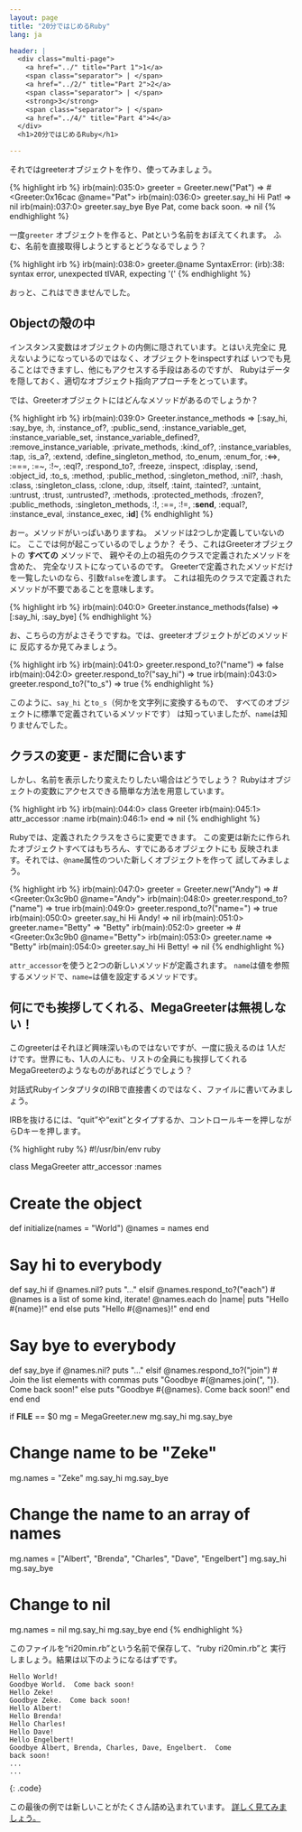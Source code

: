 ```yaml
---
layout: page
title: "20分ではじめるRuby"
lang: ja

header: |
  <div class="multi-page">
    <a href="../" title="Part 1">1</a>
    <span class="separator"> | </span>
    <a href="../2/" title="Part 2">2</a>
    <span class="separator"> | </span>
    <strong>3</strong>
    <span class="separator"> | </span>
    <a href="../4/" title="Part 4">4</a>
  </div>
  <h1>20分ではじめるRuby</h1>

---
```


それではgreeterオブジェクトを作り、使ってみましょう。

{% highlight irb %}
irb(main):035:0> greeter = Greeter.new("Pat")
=> #<Greeter:0x16cac @name="Pat">
irb(main):036:0> greeter.say_hi
Hi Pat!
=> nil
irb(main):037:0> greeter.say_bye
Bye Pat, come back soon.
=> nil
{% endhighlight %}

一度`greeter` オブジェクトを作ると、Patという名前をおぼえてくれます。
ふむ、名前を直接取得しようとするとどうなるでしょう？

{% highlight irb %}
irb(main):038:0> greeter.@name
SyntaxError: (irb):38: syntax error, unexpected tIVAR, expecting '('
{% endhighlight %}

おっと、これはできませんでした。

## Objectの殻の中

インスタンス変数はオブジェクトの内側に隠されています。とはいえ完全に
見えないようになっているのではなく、オブジェクトをinspectすれば
いつでも見ることはできますし、他にもアクセスする手段はあるのですが、
Rubyはデータを隠しておく、適切なオブジェクト指向アプローチをとっています。

では、Greeterオブジェクトにはどんなメソッドがあるのでしょうか？

{% highlight irb %}
irb(main):039:0> Greeter.instance_methods
=> [:say_hi, :say_bye, :h, :instance_of?, :public_send,
    :instance_variable_get, :instance_variable_set,
    :instance_variable_defined?, :remove_instance_variable,
    :private_methods, :kind_of?, :instance_variables, :tap,
    :is_a?, :extend, :define_singleton_method, :to_enum,
    :enum_for, :<=>, :===, :=~, :!~, :eql?, :respond_to?,
    :freeze, :inspect, :display, :send, :object_id, :to_s,
    :method, :public_method, :singleton_method, :nil?, :hash,
    :class, :singleton_class, :clone, :dup, :itself, :taint,
    :tainted?, :untaint, :untrust, :trust, :untrusted?, :methods,
    :protected_methods, :frozen?, :public_methods, :singleton_methods,
    :!, :==, :!=, :__send__, :equal?, :instance_eval, :instance_exec, :__id__]
{% endhighlight %}

おー。メソッドがいっぱいありますね。
メソッドは2つしか定義していないのに。
ここでは何が起こっているのでしょうか？
そう、これはGreeterオブジェクトの **すべての** メソッドで、
親やその上の祖先のクラスで定義されたメソッドを含めた、
完全なリストになっているのです。
Greeterで定義されたメソッドだけを一覧したいのなら、引数`false`を渡します。
これは祖先のクラスで定義されたメソッドが不要であることを意味します。

{% highlight irb %}
irb(main):040:0> Greeter.instance_methods(false)
=> [:say_hi, :say_bye]
{% endhighlight %}

お、こちらの方がよさそうですね。では、greeterオブジェクトがどのメソッドに
反応するか見てみましょう。

{% highlight irb %}
irb(main):041:0> greeter.respond_to?("name")
=> false
irb(main):042:0> greeter.respond_to?("say_hi")
=> true
irb(main):043:0> greeter.respond_to?("to_s")
=> true
{% endhighlight %}

このように、`say_hi` と`to_s`（何かを文字列に変換するもので、
すべてのオブジェクトに標準で定義されているメソッドです）
は知っていましたが、`name`は知りませんでした。

## クラスの変更 - まだ間に合います

しかし、名前を表示したり変えたりしたい場合はどうでしょう？
Rubyはオブジェクトの変数にアクセスできる簡単な方法を用意しています。

{% highlight irb %}
irb(main):044:0> class Greeter
irb(main):045:1>   attr_accessor :name
irb(main):046:1> end
=> nil
{% endhighlight %}

Rubyでは、定義されたクラスをさらに変更できます。
この変更は新たに作られたオブジェクトすべてはもちろん、すでにあるオブジェクトにも
反映されます。それでは、`@name`属性のついた新しくオブジェクトを作って
試してみましょう。

{% highlight irb %}
irb(main):047:0> greeter = Greeter.new("Andy")
=> #<Greeter:0x3c9b0 @name="Andy">
irb(main):048:0> greeter.respond_to?("name")
=> true
irb(main):049:0> greeter.respond_to?("name=")
=> true
irb(main):050:0> greeter.say_hi
Hi Andy!
=> nil
irb(main):051:0> greeter.name="Betty"
=> "Betty"
irb(main):052:0> greeter
=> #<Greeter:0x3c9b0 @name="Betty">
irb(main):053:0> greeter.name
=> "Betty"
irb(main):054:0> greeter.say_hi
Hi Betty!
=> nil
{% endhighlight %}

`attr_accessor`を使うと2つの新しいメソッドが定義されます。
`name`は値を参照するメソッドで、`name=`は値を設定するメソッドです。

## 何にでも挨拶してくれる、MegaGreeterは無視しない！

このgreeterはそれほど興味深いものではないですが、一度に扱えるのは
1人だけです。世界にも、1人の人にも、リストの全員にも挨拶してくれる
MegaGreeterのようなものがあればどうでしょう？

対話式RubyインタプリタのIRBで直接書くのではなく、ファイルに書いてみましょう。

IRBを抜けるには、“quit”や“exit”とタイプするか、コントロールキーを押しながらDキーを押します。

{% highlight ruby %}
#!/usr/bin/env ruby

class MegaGreeter
  attr_accessor :names

  # Create the object
  def initialize(names = "World")
    @names = names
  end

  # Say hi to everybody
  def say_hi
    if @names.nil?
      puts "..."
    elsif @names.respond_to?("each")
      # @names is a list of some kind, iterate!
      @names.each do |name|
        puts "Hello #{name}!"
      end
    else
      puts "Hello #{@names}!"
    end
  end

  # Say bye to everybody
  def say_bye
    if @names.nil?
      puts "..."
    elsif @names.respond_to?("join")
      # Join the list elements with commas
      puts "Goodbye #{@names.join(", ")}.  Come back soon!"
    else
      puts "Goodbye #{@names}.  Come back soon!"
    end
  end
end


if __FILE__ == $0
  mg = MegaGreeter.new
  mg.say_hi
  mg.say_bye

  # Change name to be "Zeke"
  mg.names = "Zeke"
  mg.say_hi
  mg.say_bye

  # Change the name to an array of names
  mg.names = ["Albert", "Brenda", "Charles",
              "Dave", "Engelbert"]
  mg.say_hi
  mg.say_bye

  # Change to nil
  mg.names = nil
  mg.say_hi
  mg.say_bye
end
{% endhighlight %}

このファイルを“ri20min.rb”という名前で保存して、“ruby ri20min.rb”と
実行しましょう。結果は以下のようになるはずです。

    Hello World!
    Goodbye World.  Come back soon!
    Hello Zeke!
    Goodbye Zeke.  Come back soon!
    Hello Albert!
    Hello Brenda!
    Hello Charles!
    Hello Dave!
    Hello Engelbert!
    Goodbye Albert, Brenda, Charles, Dave, Engelbert.  Come
    back soon!
    ...
    ...
{: .code}

この最後の例では新しいことがたくさん詰め込まれています。
[詳しく見てみましょう。](../4/)

